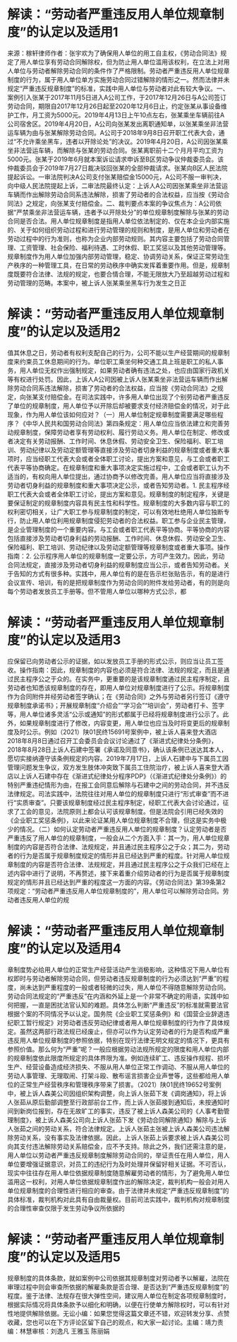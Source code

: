 # 解读：“劳动者严重违反用人单位规章制度”的认定以及适用1

来源：稼轩律师作者：张宇欢为了确保用人单位的用工自主权，《劳动合同法》规定了用人单位享有劳动合同解除权，但为防止用人单位滥用该权利，在立法上对用人单位与劳动者解除劳动合同的条件作了严格限制。劳动者严重违反用人单位规章制度的行为，属于用人单位单方实施劳动合同过错解除的情形之一。然而法律并未规定“严重违反规章制度”的标准，实践中用人单位与劳动者对此有较大争议。一、案例引入张某于2017年11月5日进入A公司工作，于2017年12月26日与A公司签订劳动合同，期限自2017年12月26日起至2020年12月6日止，约定张某从事设备维护工作，月工资为5000元。2019年4月13日上午10点左右，张某乘坐车辆前往A公司宿舍区。2019年4月20日，A公司向张某发出离职通知单，以张某乘坐非法营运车辆为由与张某解除劳动合同。A公司于2018年9月8日召开职工代表大会，通过“不允许乘坐黑车，违者以开除论处”的决议。2019年4月20日，A公司因张某乘坐非法营运车辆，而解除与张某的劳动合同。张某离职前十二个月月平均工资为5000元。张某于2019年6月就本案诉讼请求申诉至B区劳动争议仲裁委员会。该仲裁委员会于2019年7月27日裁决驳回张某的全部仲裁请求。张某向B区人民法院提起诉讼。一审法院判决A公司支付张某赔偿金15000元，A公司不服一审判决，向中级人民法院提起上诉，二审法院最终认定：上诉人A公司因张某乘坐非法营运车辆而作出解除劳动合同系违法解除，损害了劳动者的合法权益，应当按《劳动合同法》之规定，向张某支付赔偿金。二、裁判要点本案的争议焦点为：A公司依据“严禁乘坐非法营运车辆，违者予以开除处分”的单位规章制度解除与张某的劳动合同是否合法。用人单位规章制度是指用人单位依法制定的、仅在本企业内部实施的、关于如何组织劳动过程和进行劳动管理的规则和制度，是用人单位和劳动者在劳动过程中的行为准则，也称为企业内部劳动规则。其内容主要包括了劳动合同管理、工资管理、社会保险、福利待遇、工时休假、职工奖惩以及其他劳动管理等。规章制度作为用人单位加强内部劳动管理，稳定、协调劳动关系，保证正常劳动生产秩序的一种管理工具，在日常的劳动秩序中确实发挥着重要作用。但是，规章制度既要符合法律、法规的规定，也要合情合理，不能无限放大乃至超越劳动过程和劳动管理的范畴。本案中，被上诉人张某乘坐黑车行为发生之日正

# 解读：“劳动者严重违反用人单位规章制度”的认定以及适用2

值其休息之日，劳动者有权利支配自己的行为，公司不能以生产经营期间的规章制度来约束员工休息期间的行为。单位职工乘坐何种交通工具上班是职工的私人事务，用人单位无权作出强制规定，如果劳动者确有违法之处，也应由国家行政机关等有权进行处罚。因此，上诉人A公司因被上诉人张某乘坐非法营运车辆而作出解除劳动合同系违法解除，损害了劳动者的合法权益，应当按《劳动合同法》之规定，向张某支付赔偿金。在司法实践中，许多用人单位出现了个别劳动者严重违反了单位的规章制度，用人单位予以开除后却被要求支付经济赔偿金的情况，对于此现象，作为用人单位该如何应对？（一）用人单位制定规章制度需要满足哪些程序？《中华人民共和国劳动合同法》第四条规定：用人单位应当依法建立和完善劳动规章制度，保障劳动者享有劳动权利、履行劳动义务。用人单位在制定、修改或者决定有关劳动报酬、工作时间、休息休假、劳动安全卫生、保险福利、职工培训、劳动纪律以及劳动定额管理等直接涉及劳动者切身利益的规章制度或者重大事项时，应当经职工代表大会或者全体职工讨论，提出方案和意见，与工会或者职工代表平等协商确定。在规章制度和重大事项决定实施过程中，工会或者职工认为不适当的，有权向用人单位提出，通过协商予以修改完善。用人单位应当将直接涉及劳动者切身利益的规章制度和重大事项决定公示，或者告知劳动者。1. 民主程序经职工代表大会或者全体职工讨论，提出方案和意见。规章制度的制定程序，关键是要保证制定的规章制度内容具有民主性和科学性。规章制度的大多数内容与职工的权利密切相关，让广大职工参与规章制度的制定，可以有效地杜绝用人单位独断专行，防止用人单位利用规章制度侵犯劳动者的合法权益。职工参与企业民主管理，是企业管理制度的一个重要内容。与工会或者职工代表平等协商。平等协商的内容包括直接涉及劳动者切身利益的劳动报酬、工作时间、休息休假、劳动安全卫生、保险福利、职工培训、劳动纪律以及劳动定额管理等规章制度或者重大事项。操作指南：2. 公示程序用人单位的规章制度一定要公示，方可产生效力。因此，劳动合同法规定，直接涉及劳动者切身利益的规章制度应当公示，或者告知劳动者。关于告知的方式有很多种。实践中，用人单位有的是在告示栏张贴告示，有的是进行会议宣传、培训，有的是把规章制度作为劳动合同的附件发给劳动者，有的则是向每个劳动者发放员工手册等。但不管用人单位以哪种方式公示，都

# 解读：“劳动者严重违反用人单位规章制度”的认定以及适用3

应保留已向劳动者公示的证据，如以发放员工手册的形式公示，则应当让员工签收。操作指南：因此，规章制度的内容也必须是符合法律、法规的规定，而且是通过民主程序公之于众的。在实务中，更重要的是该规章制度通过民主程序制定，且劳动者也知悉该规章制度的存在，即用人单位对规章制度进行了公示。将规章制度作为合同附件并经劳动者签字确认；在《劳动合同》之外与劳动者另行签订《遵守规章制度承诺书》；开展规章制度“介绍会”“学习会”“培训会”，劳动者打卡、签字等，用人单位诸多灵活“公示或通知”的形式都属于已经将规章制度进行公示了。此外，如果规章制度进行了修改，内容变更，用人单位也应当及时将变更后的规章制度及时公示。例如（2021）陕01民终15691号案例中，被上诉人喜来登大酒店2018年8月8日通过召开工会委员会会议讨论通过了《渐进式纪律处分条例》，2018年8月28日上诉人石建中签署《承诺及同意书》，确认该条例已送达其本人，愿切实接纳遵守该条例规定的内容。2019年7月17日，上诉人石建中与下属员工因管理问题发生争议，双方发生肢体冲突致下属员工住院治疗，被上诉人喜来登大酒店以上诉人石建中存在《渐进式纪律处分程序PDP》（《渐进式纪律处分条例》）的特别严重违纪情形为由，在报工会同意后解除与石建中之间的劳动合同，并不违反法律规定。司法实践中，法院往往对用人单位的规章制度只进行“形式审查”而不进行“实质审查”。只要该规章制度经过民主程序制定，经职工代表大会讨论通过，征求了工会的意见，法院原则上都会认可该规章制度。但是法院会引用已经失效的《企业职工奖惩条例》，以此来论证某用人单位规章制度不合理，但这是实务中极少的情况。（二）如何认定劳动者严重违反用人单位的规章制度？认定劳动者是否严重违反了用人单位的规章制度，一般会从二个方面入手：其一为，用人单位规章制度的内容是否符合法律、法规规定，并且通过民主程序公之于众；其二为，劳动者的行为是否属于规章制度规定的情形并且已经达到严重的程度。针对用人单位规章制度的内容是否符合法律、法规规定，并且通过民主程序公之于众我们已经在上述内容中进行了说明，不再赘述，接下来着重介绍劳动者的行为是否属于规章制度规定的情形并且已经达到严重的程度这一方面的内容。《劳动合同法》第39条第2项规定：“劳动者严重违反用人单位规章制度的”，用人单位可以解除劳动合同。劳动者违反用人单位的规

# 解读：“劳动者严重违反用人单位规章制度”的认定以及适用4

章制度势必给用人单位的正常生产经营活动产生消极影响，这种情况下用人单位有权即时与劳动者解除劳动合同，但劳动者违反规章制度的行为必须达到“严重”的程度，尚未达到严重程度的一般或者轻微的过失，用人单位不得随意解除劳动合同。劳动合同法规定的“严重违反”在内涵和外延上是一个非常不确定的用语，实践中如何把握，一直是困扰法官认知的难题。具体怎么判断“严重违反”的标准就需要法官根据个案的不同情况予以认定。国务院《企业职工奖惩条例》和《国营企业辞退违纪职工暂行规定》对劳动者违反劳动纪律或者用人单位规章制度的行为作了具体规定。虽然这两部行政法规已经废止，但亦可以作为认定劳动者的行为是否构成严重违反用人单位规章制度的参照依据，特别在现行法律无明文规定的情况下，更具有参照价值。那么何为“严重”呢？一般应根据劳动法规所规定的限度和用人单位内部的规章制度依此限度所规定的具体界限为准。例如连续旷工、违反操作规程、损坏生产、经营设备造成经济损失、不服从用人单位正常工作调动、不服从用人单位的劳动人事管理、无理取闹、打架斗殴、散布谣言损害企业声誉等，这些都给用人单位的正常生产经营秩序和管理秩序带来了损害。（2021）陕01民终19652号案例中，被上诉人森美公司因组织架构调整，向上诉人张茹下发《调岗通知》，将上诉人张茹从原后勤部调整至行政部前台工作，而上诉人张茹接到通知后，未按通知时间到新岗位报到，存在无故旷工的事实，违反了被上诉人森美公司的《人事考勤管理制度》，被上诉人森美公司向上诉人张茹下发《劳动合同解除通知》解除与上诉人张茹之间的劳动关系，符合法律规定。上诉人张茹主张被上诉人森美公司违法解除劳动关系，没有事实及法律依据。因此，上诉人张茹上诉要求被上诉人森美公司向其支付违法解除劳动关系赔偿金，应不予支持。除此之外，我们还需注意的是，用人单位以劳动者严重违反规章制度解除劳动合同的，举证责任在用人单位，用人单位要增强证据意识，对员工的违纪行为及时处理并保留好相关证据。不可否认，现实中往往存在用人单位依据规章制度随意解雇劳动者的情形，为了避免用人单位滥用这一权利，对用人单位依据规章制度作出的解除决定，裁判机构一般会对用人单位规章制度的合理性进行相应的审查。由于法律并未规定“严重违反规章制度”的具体标准，裁判机构对此具有自由裁量权。目前司法实践中，裁判机构对规章制度的合理性审查仅限于发生劳动争议所依据的

# 解读：“劳动者严重违反用人单位规章制度”的认定以及适用5

规章制度的具体条款，就如案例中公司依据其规章制度对劳动者予以解雇，法院在审理过程中则会审查所依据的解雇条款是否合理、是否达到“严重违反规章制度”的程度。鉴于法律、法规存在很大弹性空间，建议用人单位在制定各项规章制度时，根据实际情况将具体条款予以细化和明确，以便在行使单方解除权时，可以有针对性地提供解除依据。无讼小编：如果您觉得这篇文章还不错，欢迎转发分享、点赞收藏，您也可以在下方评论区留下自己的观点，和大家一起讨论。主编：靖力责编：林慧审核：刘逸凡 王雅玉 陈丽娟 

